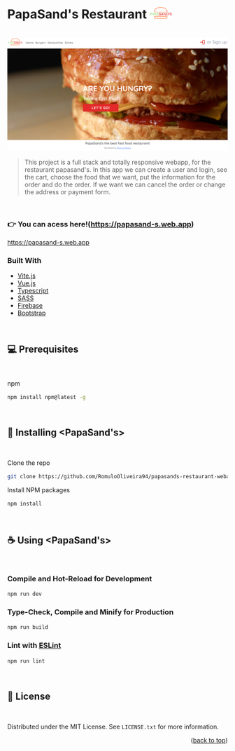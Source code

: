# PapaSand's Restaurant <img src="./public/logo-ps.png" alt="website" width="50px">

<br>

<img src="./src/assets/readme/papa01.png" alt="website">


> This project is a full stack and totally responsive webapp, for the restaurant papasand's. In this app we can create a user and login, see the cart, choose the food that we want, put the information for the order and do the order. If we want we can cancel the order or change the address or payment form.

<br>

### 👉 You can acess here!(https://papasand-s.web.app)

https://papasand-s.web.app

### Built With

* [Vite.js](https://vitejs.dev)
* [Vue.js](https://vuejs.org/)
* [Typescript](https://www.typescriptlang.org)
* [SASS](https://sass-lang.com)
* [Firebase](firebase.google.com/)
* [Bootstrap](https://getbootstrap.com)

<br>

## 💻 Prerequisites

<br>

npm
  ```sh
  npm install npm@latest -g
  ```
<br>

## 🚀 Installing  <PapaSand's>

<br>

Clone the repo
   ```sh
   git clone https://github.com/RomuloOliveira94/papasands-restaurant-webapp.git
   ```

Install NPM packages
   ```sh
   npm install
   ```
<br>


## ☕ Using <PapaSand's>

<br>

### Compile and Hot-Reload for Development


```sh
npm run dev
```

### Type-Check, Compile and Minify for Production


```sh
npm run build
```

### Lint with [ESLint](https://eslint.org/)

```sh
npm run lint
```
<br>


## 📝 License

<br>

Distributed under the MIT License. See `LICENSE.txt` for more information.

<p align="right">(<a href="#top">back to top</a>)</p>
